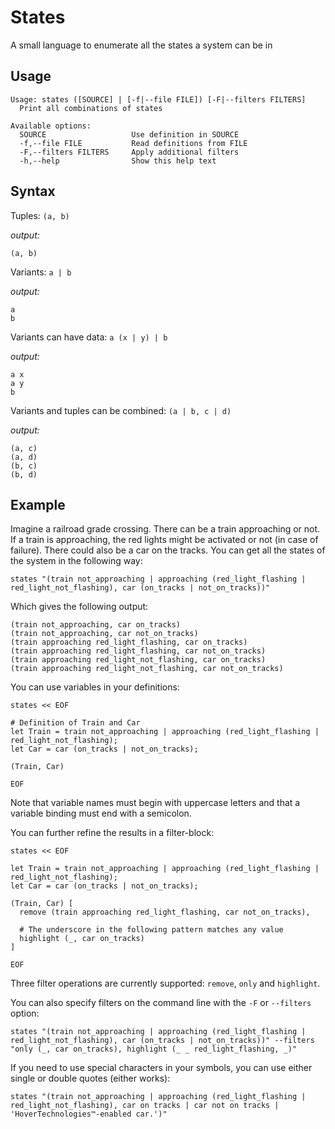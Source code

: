 # States
A small language to enumerate all the states a system can be in

## Usage
```
Usage: states ([SOURCE] | [-f|--file FILE]) [-F|--filters FILTERS]
  Print all combinations of states

Available options:
  SOURCE                   Use definition in SOURCE
  -f,--file FILE           Read definitions from FILE
  -F,--filters FILTERS     Apply additional filters
  -h,--help                Show this help text

```

## Syntax
Tuples: `(a, b)`

_output:_
```
(a, b)
```

Variants: `a | b`

_output:_
```
a
b
```

Variants can have data: `a (x | y) | b`

_output:_
```
a x
a y
b
```

Variants and tuples can be combined: `(a | b, c | d)`

_output:_
```
(a, c)
(a, d)
(b, c)
(b, d)
```


## Example
Imagine a railroad grade crossing. There can be a train approaching or not. If
a train is approaching, the red lights might be activated or not (in case of failure).
There could also be a car on the tracks. You can get all the states of the system
in the following way:

```
states "(train not_approaching | approaching (red_light_flashing | red_light_not_flashing), car (on_tracks | not_on_tracks))"
```

Which gives the following output:

```
(train not_approaching, car on_tracks)
(train not_approaching, car not_on_tracks)
(train approaching red_light_flashing, car on_tracks)
(train approaching red_light_flashing, car not_on_tracks)
(train approaching red_light_not_flashing, car on_tracks)
(train approaching red_light_not_flashing, car not_on_tracks)
```

You can use variables in your definitions:
```
states << EOF

# Definition of Train and Car
let Train = train not_approaching | approaching (red_light_flashing | red_light_not_flashing);
let Car = car (on_tracks | not_on_tracks);

(Train, Car)

EOF
```
Note that variable names must begin with uppercase letters and that a variable
binding must end with a semicolon.


You can further refine the results in a filter-block:

```
states << EOF

let Train = train not_approaching | approaching (red_light_flashing | red_light_not_flashing);
let Car = car (on_tracks | not_on_tracks);

(Train, Car) [
  remove (train approaching red_light_flashing, car not_on_tracks),

  # The underscore in the following pattern matches any value
  highlight (_, car on_tracks)
]

EOF
```

Three filter operations are currently supported: `remove`, `only` and `highlight`.


You can also specify filters on the command line with the `-F` or `--filters` option:
```
states "(train not_approaching | approaching (red_light_flashing | red_light_not_flashing), car (on_tracks | not_on_tracks))" --filters "only (_, car on_tracks), highlight (_ _ red_light_flashing, _)"
```

If you need to use special characters in your symbols, you can use either single or double quotes (either works):
```
states "(train not_approaching | approaching (red_light_flashing | red_light_not_flashing), car on tracks | car not on tracks | 'HoverTechnologies™-enabled car.')"
```

